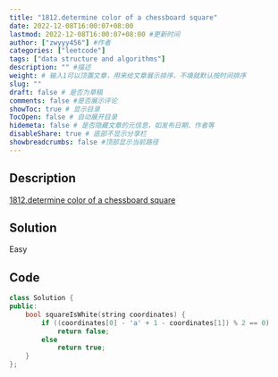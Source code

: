```yaml
---
title: "1812.determine color of a chessboard square"
date: 2022-12-08T16:00:07+08:00
lastmod: 2022-12-08T16:00:07+08:00 #更新时间
author: ["zwyyy456"] #作者
categories: ["leetcode"]
tags: ["data structure and algorithms"]
description: "" #描述
weight: # 输入1可以顶置文章，用来给文章展示排序，不填就默认按时间排序
slug: ""
draft: false # 是否为草稿
comments: false #是否展示评论
showToc: true # 显示目录
TocOpen: false # 自动展开目录
hidemeta: false # 是否隐藏文章的元信息，如发布日期、作者等
disableShare: true # 底部不显示分享栏
showbreadcrumbs: false #顶部显示当前路径
---
```

## Description
[1812.determine color of a chessboard square](https://leetcode.cn/problems/determine-color-of-a-chessboard-square/)

## Solution
Easy

## Code
```cpp
class Solution {
public:
    bool squareIsWhite(string coordinates) {
        if ((coordinates[0] - 'a' + 1 - coordinates[1]) % 2 == 0)
            return false;
        else
            return true;
    }
};
```


